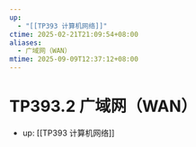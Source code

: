 ```yaml
---
up:
  - "[[TP393 计算机网络]]"
ctime: 2025-02-21T21:09:54+08:00
aliases:
  - 广域网（WAN）
mtime: 2025-09-09T12:37:12+08:00
---
```


# TP393.2 广域网（WAN）

- up: [[TP393 计算机网络]]

